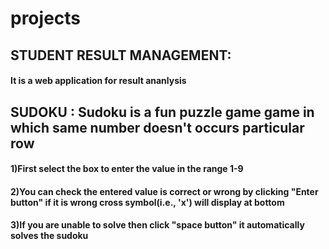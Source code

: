 # projects

## STUDENT RESULT MANAGEMENT:
  #### It is a web application for result ananlysis


  ## SUDOKU : Sudoku is a fun puzzle game game in which same number doesn't occurs particular row
 #### 1)First select the box to enter the value in the range 1-9
 #### 2)You can check the entered value is correct or wrong by clicking "Enter button" if it is wrong cross symbol(i.e., 'x') will display at bottom
 #### 3)If you are unable to solve then click "space button" it automatically solves the sudoku 
